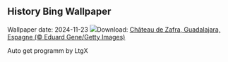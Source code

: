 ## History Bing Wallpaper
Wallpaper date: 2024-11-23
![](https://www.bing.com/th?id=OHR.ZafraCastle_FR-CA7635985017_UHD.jpg&w=1000)Download: [Château de Zafra, Guadalajara, Espagne (© Eduard Gene/Getty Images)](https://www.bing.com/th?id=OHR.ZafraCastle_FR-CA7635985017_UHD.jpg)

Auto get programm by LtgX
